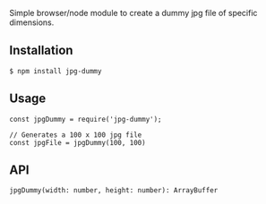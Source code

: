 Simple browser/node module to create a dummy jpg file of specific dimensions.

## Installation
    $ npm install jpg-dummy

## Usage
    const jpgDummy = require('jpg-dummy');

	// Generates a 100 x 100 jpg file
	const jpgFile = jpgDummy(100, 100)

## API
    jpgDummy(width: number, height: number): ArrayBuffer